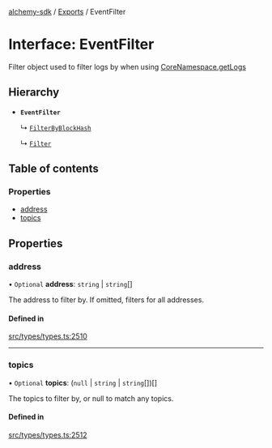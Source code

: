 [alchemy-sdk](../README.md) / [Exports](../modules.md) / EventFilter

# Interface: EventFilter

Filter object used to filter logs by when using [CoreNamespace.getLogs](../classes/CoreNamespace.md#getlogs)

## Hierarchy

- **`EventFilter`**

  ↳ [`FilterByBlockHash`](FilterByBlockHash.md)

  ↳ [`Filter`](Filter.md)

## Table of contents

### Properties

- [address](EventFilter.md#address)
- [topics](EventFilter.md#topics)

## Properties

### address

• `Optional` **address**: `string` \| `string`[]

The address to filter by. If omitted, filters for all addresses.

#### Defined in

[src/types/types.ts:2510](https://github.com/alchemyplatform/alchemy-sdk-js/blob/f2b072e/src/types/types.ts#L2510)

___

### topics

• `Optional` **topics**: (``null`` \| `string` \| `string`[])[]

The topics to filter by, or null to match any topics.

#### Defined in

[src/types/types.ts:2512](https://github.com/alchemyplatform/alchemy-sdk-js/blob/f2b072e/src/types/types.ts#L2512)
